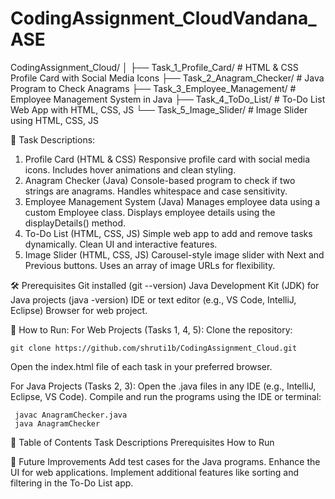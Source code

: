 # CodingAssignment_CloudVandana_ASE
CodingAssignment_Cloud/
│
├── Task_1_Profile_Card/       # HTML & CSS Profile Card with Social Media Icons
├── Task_2_Anagram_Checker/    # Java Program to Check Anagrams
├── Task_3_Employee_Management/ # Employee Management System in Java
├── Task_4_ToDo_List/          # To-Do List Web App with HTML, CSS, JS
└── Task_5_Image_Slider/       # Image Slider using HTML, CSS, JS

🚀 Task Descriptions:
1. Profile Card (HTML & CSS)
   Responsive profile card with social media icons.
   Includes hover animations and clean styling.
2. Anagram Checker (Java)
	Console-based program to check if two strings are anagrams.
	Handles whitespace and case sensitivity.
3. Employee Management System (Java)
	Manages employee data using a custom Employee class.
	Displays employee details using the displayDetails() method.
4. To-Do List (HTML, CSS, JS)
	Simple web app to add and remove tasks dynamically.
	Clean UI and interactive features.
5. Image Slider (HTML, CSS, JS)
	Carousel-style image slider with Next and Previous buttons.
	Uses an array of image URLs for flexibility.


🛠️ Prerequisites
	Git installed (git --version)
	Java Development Kit (JDK) for Java projects (java -version)
	IDE or text editor (e.g., VS Code, IntelliJ, Eclipse)
	Browser for web project.

 
 📂 How to Run:
	For Web Projects (Tasks 1, 4, 5):
	Clone the repository:
 
	git clone https://github.com/shruti1b/CodingAssignment_Cloud.git

Open the index.html file of each task in your preferred browser.

For Java Projects (Tasks 2, 3):
	Open the .java files in any IDE (e.g., IntelliJ, Eclipse, VS Code).
	Compile and run the programs using the IDE or terminal:
 
	 javac AnagramChecker.java
	 java AnagramChecker 

📑 Table of Contents
		Task Descriptions
		Prerequisites
		How to Run
	
🌟 Future Improvements
	Add test cases for the Java programs.
	Enhance the UI for web applications.
	Implement additional features like sorting and filtering in the To-Do List app.

